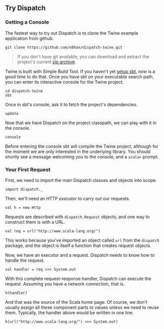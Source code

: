 Try Dispatch
------------

### Getting a Console

The fastest way to try out Dispatch is to clone the Twine example
application from github.

    git clone https://github.com/n8han/dispatch-twine.git

> If you don't have git available, you can download and extract the
project's current
[zip archive](https://github.com/n8han/dispatch-twine/zipball/master).

[zip]: https://github.com/n8han/dispatch-twine/zipball/master

Twine is built with Simple Build Tool. If you haven't yet
[setup sbt][sbt], now is a good time to do that. Once you have sbt on
your executable search path, you can enter its interactive console for
the Twine project.

[sbt]: http://code.google.com/p/simple-build-tool/wiki/Setup

    cd dispatch-twine
    sbt

Once in sbt's console, ask it to fetch the project's dependencies.

    update

Now that we have Dispatch on the project classpath, we can play with
it in the console.

    console

Before entering the console sbt will compile the Twine project,
although for the moment we are only interested in the underlying
library. You should shortly see a message welcoming you to the
console, and a `scala>` prompt.

### Your First Request

First, we need to import the main Dispatch classes and objects into
scope.

    import dispatch._

Then, we'll need an HTTP *executor* to carry out our requests.

    val h = new Http

Requests are described with `dispatch.Request` objects, and one way to
construct them is with a URL.

    val req = url("http://www.scala-lang.org/")

This works because you've imported an object called `url` from the
`dispatch` package, and the object is itself a function that creates
request objects.

Now, we have an executor and a request. Dispatch needs to know how to
handle the request.

    val handler = req >>> System.out

With this complete request-response handler, Dispatch can execute the
request. Assuming you have a network connection, that is.

    h(handler)

And that was the source of the Scala home page. Of course, we don't
usually assign all these component parts to values unless we need to
reuse them. Typically, the handler above would be written in one line.

    h(url("http://www.scala-lang.org/") >>> System.out)


[gh]: https://github.com/n8han/dispatch-twine#readme
